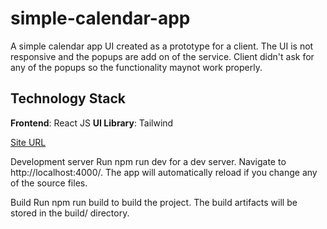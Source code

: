 # simple-calendar-app
A simple calendar app UI created as a prototype for a client. The UI is not responsive and the popups are add on of the service. Client didn't ask for any of the popups so the functionality maynot work properly.

## Technology Stack
**Frontend**: React JS
**UI Library**: Tailwind

[Site URL](https://trusting-fermat-f51644.netlify.app "Click here to navigate to Site")

Development server
Run npm run dev for a dev server. Navigate to http://localhost:4000/. The app will automatically reload if you change any of the source files.

Build
Run npm run build to build the project. The build artifacts will be stored in the build/ directory.
